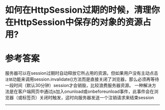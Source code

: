# 如何在HttpSession过期的时候，清理你在HttpSession中保存的对象的资源占用?

# 参考答案
服务器可以在session过期时自动释放它所占用的资源。但如果用户没有主动点击`注销`功能来调用session.invalidate()方法而是直接关闭了浏览器，那么必须再等待一段时间（默认30分钟）session才会销毁，比较浪费服务器资源。
一种解决方法是在客户端网页中通过js加入onunload或onbeforeunload事件，此事件会在浏览器（或标签页）关闭时触发，这时向服务器发送一个注销请求来结束session

---

